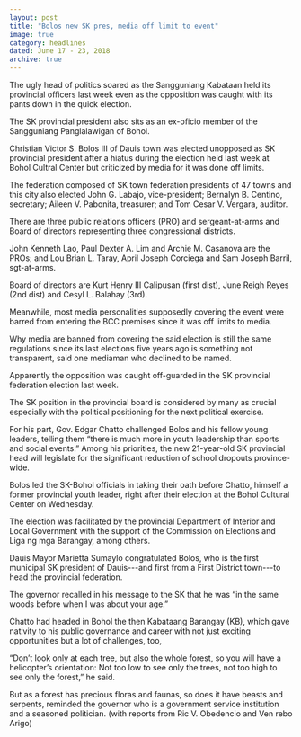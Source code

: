 ```yaml
---
layout: post
title: "Bolos new SK pres, media off limit to event"
image: true
category: headlines
dated: June 17 - 23, 2018
archive: true
---
```


The ugly head of politics soared as the Sangguniang Kabataan held its provincial officers last week even as the opposition was caught with its pants down in the quick election.

The SK provincial president also sits as an ex-oficio member of the Sangguniang Panglalawigan of Bohol. 

Christian Victor S. Bolos III of Dauis town was elected unopposed as SK provincial president after a hiatus during the election held last week at Bohol Cultral Center but criticized by media for it was done off limits.

The federation composed of SK town federation presidents of 47 towns and this city also elected John G. Labajo, vice-president; Bernalyn B. Centino, secretary; Aileen V. Pabonita, treasurer; and Tom Cesar V. Vergara, auditor.

There are three public relations officers (PRO) and sergeant-at-arms and Board of directors representing three congressional districts.

John Kenneth Lao, Paul Dexter A. Lim and Archie M. Casanova are the PROs; and Lou Brian L. Taray, April Joseph Corciega and Sam Joseph Barril, sgt-at-arms.

Board of directors are Kurt Henry III Calipusan (first dist), June Reigh Reyes (2nd dist) and Cesyl L. Balahay (3rd).

Meanwhile, most media personalities supposedly covering the event were barred from entering the BCC premises since it was off limits to media.

Why media are banned from covering the said election is still the same regulations since its last elections five years ago is something not transparent, said one mediaman who declined to be named.

Apparently the opposition was caught off-guarded in the SK provincial federation election last week.

The SK position in the provincial board is considered by many as crucial especially with the political positioning for the next political exercise.

For his part, Gov. Edgar Chatto challenged Bolos and his fellow young leaders, telling them “there is much more in youth leadership than sports and social events.”
Among his priorities, the new 21-year-old SK provincial head will legislate for the significant reduction of school dropouts province-wide. 

Bolos led the SK-Bohol officials in taking their oath before Chatto, himself a former provincial youth leader, right after their election at the Bohol Cultural Center on Wednesday.

The election was facilitated by the provincial Department of Interior and Local Government with the support of the Commission on Elections and Liga ng mga Barangay, among others.

Dauis Mayor Marietta Sumaylo congratulated Bolos, who is the first municipal SK president of Dauis---and first from a First District town---to head the provincial federation.

The governor recalled in his message to the SK that he was “in the same woods before when I was about your age.”

Chatto had headed in Bohol the then Kabataang Barangay (KB), which gave nativity to his public governance and career with not just exciting opportunities but a lot of challenges, too, 

“Don’t look only at each tree, but also the whole forest, so you will have a helicopter’s orientation: Not too low to see only the trees, not too high to see only the forest,” he said.

But as a forest has precious floras and faunas, so does it have beasts and serpents, reminded the governor who is a government service institution and a seasoned politician. (with reports from Ric V. Obedencio and Ven rebo Arigo) 
